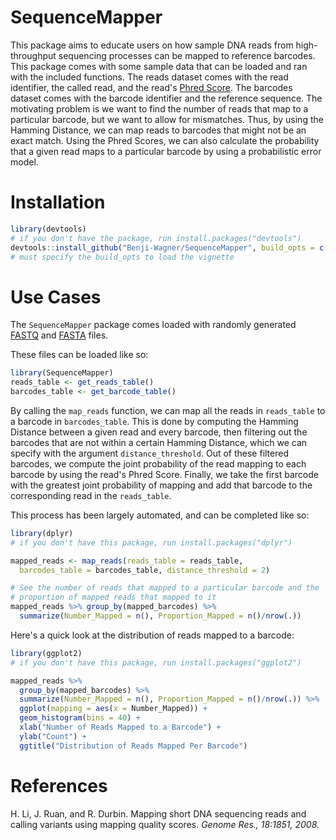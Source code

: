 # SequenceMapper
This package aims to educate users on how sample DNA reads from high-throughput sequencing processes can be mapped
to reference barcodes. This package comes with some sample data that can be loaded and ran with the included functions.
The reads dataset comes with the read identifier, the called read, and the read's [Phred Score](https://en.wikipedia.org/wiki/Phred_quality_score). 
The barcodes dataset comes with the barcode identifier and the reference sequence.
The motivating problem is we want to find the number of reads that map to a particular barcode, but we want to
allow for mismatches. Thus, by using the Hamming Distance, we can map reads to barcodes that might not be an exact match.
Using the Phred Scores, we can also calculate the probability that a given read maps to a particular barcode by using
a probabilistic error model.

# Installation

```r
library(devtools)
# if you don't have the package, run install.packages("devtools")
devtools::install_github("Benji-Wagner/SequenceMapper", build_opts = c("--no-resave-data", "--no-manual"))
# must specify the build_opts to load the vignette
```

# Use Cases

The `SequenceMapper` package comes loaded with randomly generated 
[FASTQ](https://www.drive5.com/usearch/manual/fastq_files.html)
and [FASTA](https://zhanglab.ccmb.med.umich.edu/FASTA/) files. 

These files can be loaded like so:
```r
library(SequenceMapper)
reads_table <- get_reads_table()
barcodes_table <- get_barcode_table()
```

By calling the `map_reads` function, we can map all the reads in `reads_table` to a barcode in `barcodes_table`. 
This is done by computing the Hamming Distance between a given read and every barcode, then filtering out the barcodes
that are not within a certain Hamming Distance, which we can specify with the argument `distance_threshold`. 
Out of these filtered barcodes, we compute the joint probability of the read mapping to each barcode by using the read's
Phred Score. Finally, we take the first barcode with the greatest joint probability of mapping and add that barcode to the
corresponding read in the `reads_table`.

This process has been largely automated, and can be completed like so:
```r
library(dplyr)
# if you don't have this package, run install.packages("dplyr")

mapped_reads <- map_reads(reads_table = reads_table, 
  barcodes_table = barcodes_table, distance_threshold = 2)

# See the number of reads that mapped to a particular barcode and the 
# proportion of mapped reads that mapped to it
mapped_reads %>% group_by(mapped_barcodes) %>%
  summarize(Number_Mapped = n(), Proportion_Mapped = n()/nrow(.))
```

Here's a quick look at the distribution of reads mapped to a barcode:
```r
library(ggplot2)
# if you don't have this package, run install.packages("ggplot2")

mapped_reads %>% 
  group_by(mapped_barcodes) %>%
  summarize(Number_Mapped = n(), Proportion_Mapped = n()/nrow(.)) %>% 
  ggplot(mapping = aes(x = Number_Mapped)) + 
  geom_histogram(bins = 40) +
  xlab("Number of Reads Mapped to a Barcode") +
  ylab("Count") +
  ggtitle("Distribution of Reads Mapped Per Barcode")
```

# References

H. Li, J. Ruan, and R. Durbin.
Mapping short DNA sequencing reads and calling variants using mapping quality
scores.
*Genome Res., 18:1851, 2008.*
